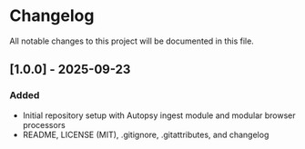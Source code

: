 # Changelog

All notable changes to this project will be documented in this file.

## [1.0.0] - 2025-09-23
### Added
- Initial repository setup with Autopsy ingest module and modular browser processors
- README, LICENSE (MIT), .gitignore, .gitattributes, and changelog
